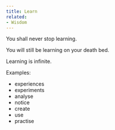 ```yaml
---
title: Learn
related:
- Wisdom
---
```


You shall never stop learning.

You will still be learning on your death bed.

Learning is infinite.

Examples:

- experiences
- experiments
- analyse
- notice
- create
- use
- practise
